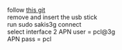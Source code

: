follow [this git](https://github.com/Trixarian/sakis3g-source)<br>
remove and insert the usb stick<br>
run sudo sakis3g connect<br>
select interface 2
APN user = pcl@3g<br>
APN pass = pcl<br>
